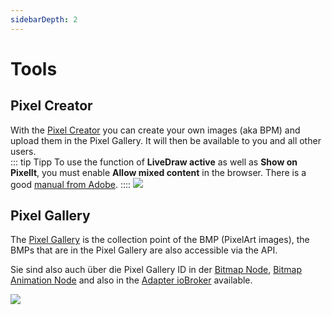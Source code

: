 ```yaml
---
sidebarDepth: 2
---
```


# Tools

## Pixel Creator

With the [Pixel Creator](https://pixelit.bastelbunker.de/PixelCreator) you can create your own images (aka BPM) and upload them in the Pixel Gallery. It will then be available to you and all other users.  
::: tip Tipp
To use the function of **LiveDraw active** as well as **Show on PixelIt**, you must enable **Allow mixed content** in the browser. 
There is a good [manual from Adobe](https://experienceleague.adobe.com/docs/target/using/experiences/vec/troubleshoot-composer/mixed-content.html?lang=en#task_FF297A08F66E47A588C14FD67C037B3A).
::::
![](/pixel_creator.png)

## Pixel Gallery

The [Pixel Gallery](https://pixelit.bastelbunker.de/PixelGallery) is the collection point of the BMP (PixelArt images), the BMPs that are in the Pixel Gallery are also accessible via the API.  

Sie sind also auch über die Pixel Gallery ID in der [Bitmap Node](nodered/#bitmap), [Bitmap Animation Node](nodered/#bitmap-animation) and also in the  [Adapter ioBroker](iobroker/) available.

![](/pixel_gallery.png)

